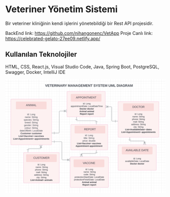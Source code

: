 # Veteriner Yönetim Sistemi

Bir veteriner kliniğinin kendi işlerini yönetebildiği bir Rest API projesidir.

BackEnd link: https://github.com/nihangonenc/VetApp
Proje Canlı link: https://celebrated-gelato-27ee09.netlify.app/

## Kullanılan Teknolojiler

HTML, CSS, React.js, Visual Studio Code, Java, Spring Boot, PostgreSQL, Swagger, Docker, IntelliJ IDE

![vetUML](src/assets/VeterinaryUML.png)
